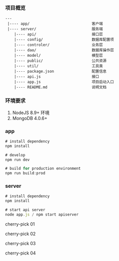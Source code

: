 ### 项目概览

```
---
 |---- app/                            客户端            
 |---- server/                         服务端     
    |---- api/                         接口层           
    |---- config/                      数据库配置项            
    |---- controler/                   业务层        
    |---- dao/                         数据库操作层        
    |---- model/                       模型层      
    |---- public/                      公共资源     
    |---- util/                        工具类       
    |---- package.json                 配置信息            
    |---- api.js                       接口     
    |---- app.js                       项目启动入口          
    |---- README.md                    说明文档     
```

### 环境要求

1. NodeJS 8.9+ 环境
2. MongoDB 4.0.6+


### app
```js
# install dependency
npm install

# develop
npm run dev

# build for production environment
npm run build:prod
```

### server
```js
# install dependency
npm install

# start api server
node app.js / npm start apiserver
```

cherry-pick 01

cherry-pick 02

cherry-pick 03

cherry-pick 04
